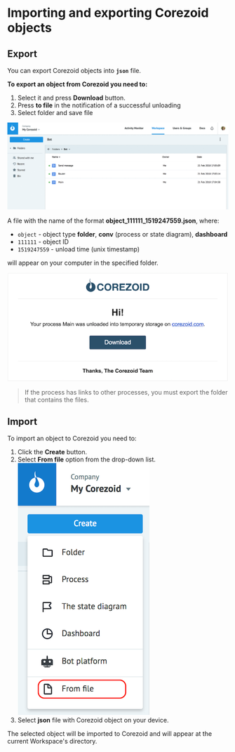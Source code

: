 # Importing and exporting Corezoid objects


## Export

You can export Corezoid objects into **`json`** file.

**To export an object from Corezoid you need to:**

1. Select it and press **Download** button.
2. Press **to file** in the notification of a successful unloading
3. Select folder and save file

![](../img/create/export_object.gif)

A file with the name of the format **object_111111_1519247559.json**, where:
* `object` - object type **folder**, **conv** (process or state diagram), **dashboard**
* `111111` - object ID
* `1519247559` - unload time (unix timestamp)

will appear on your computer in the specified folder.

![](../img/create/email_export.png)

> If the process has links to other processes, you must export the folder that contains the files.

## Import

To import an object to Corezoid you need to: 

1. Click the **Create** button.
2. Select **From file** option from the drop-down list.
    ![import](../img/create/from_file.png)
3. Select **json** file with Corezoid object on your device.

The selected object will be imported to Corezoid and will appear at the current Workspace's directory.

